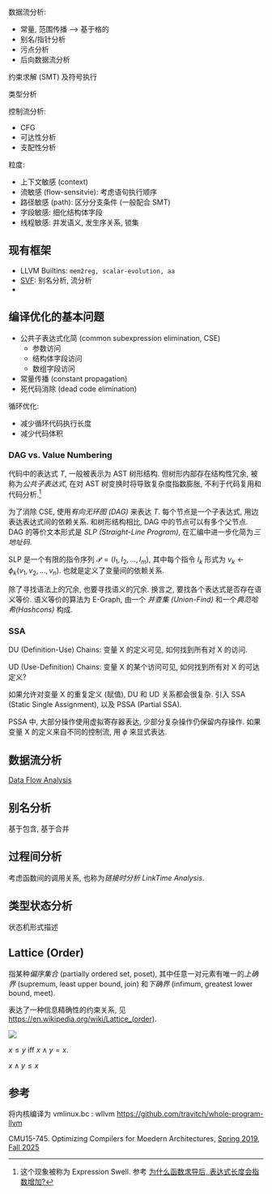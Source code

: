 数据流分析: 
- 常量, 范围传播 --> 基于格的
- 别名/指针分析
- 污点分析
- 后向数据流分析

约束求解 (SMT) 及符号执行

类型分析

控制流分析:
- CFG 
- 可达性分析
- 支配性分析

粒度:
- 上下文敏感 (context)
- 流敏感 (flow-sensitvie): 考虑语句执行顺序
- 路径敏感 (path): 区分分支条件 (一般配合 SMT)
- 字段敏感: 细化结构体字段
- 线程敏感: 并发语义, 发生序关系, 锁集

## 现有框架

- LLVM Builtins: `mem2reg, scalar-evolution, aa`
- [SVF](https://svf-tools.github.io/SVF/): 别名分析, 流分析
- 

## 编译优化的基本问题

- 公共子表达式化简 (common subexpression elimination, CSE)
	- 参数访问
	- 结构体字段访问
	- 数组字段访问
- 常量传播 (constant propagation)
- 死代码消除 (dead code elimination)

循环优化:
- 减少循环代码执行长度
- 减少代码体积

### DAG vs. Value Numbering

代码中的表达式 $T$, 一般被表示为 AST 树形结构. 但树形内部存在结构性冗余, 被称为*公共子表达式*, 在对 AST 树变换时将导致复杂度指数膨胀, 不利于代码复用和代码分析.[^1]

为了消除 CSE, 使用*有向无环图 (DAG)* 来表达 $T$. 每个节点是一个子表达式, 用边表达表达式间的依赖关系. 和树形结构相比, DAG 中的节点可以有多个父节点. DAG 的等价文本形式是 *SLP (Straight-Line Program)*, 在汇编中进一步化简为*三地址码*.

SLP 是一个有限的指令序列 $\mathcal{P}=(I_{1},I_{2},\dots,I_{m})$, 其中每个指令 $I_{k}$ 形式为 $v_{k}\leftarrow \phi_{k}(v_{1},v_{2},\dots,v_{n})$. 也就是定义了变量间的依赖关系. 

除了寻找语法上的冗余, 也要寻找语义的冗余. 换言之, 要找各个表达式是否存在语义等价. 语义等价的算法为 E-Graph, 由一个 *并查集 (Union-Find)* 和一个*典范哈希(Hashcons)* 构成.


### SSA 

DU (Definition-Use) Chains: 变量 X 的定义可见, 如何找到所有对 X 的访问.

UD (Use-Definition) Chains: 变量 X 的某个访问可见, 如何找到所有对 X 的可达定义?

如果允许对变量 X 的重复定义 (赋值), DU 和 UD 关系都会很复杂. 引入 SSA (Static Single Assignment), 以及 PSSA (Partial SSA). 

PSSA 中, 大部分操作使用虚拟寄存器表达, 少部分复杂操作仍保留内存操作. 如果变量 X 的定义来自不同的控制流, 用 $\phi$ 来显式表达. 

## 数据流分析

[Data Flow Analysis](Data%20Flow%20Analysis.md)

## 别名分析

基于包含, 基于合并

## 过程间分析

考虑函数间的调用关系, 也称为*链接时分析 LinkTime Analysis*. 

## 类型状态分析

状态机形式描述

## Lattice (Order)

指某种*偏序集合* (partially ordered set, poset), 其中任意一对元素有唯一的*上确界* (supremum, least upper bound, join) 和*下确界* (infimum, greatest lower bound, meet). 

表达了一种信息精确性的约束关系, 见 https://en.wikipedia.org/wiki/Lattice_(order).

![](../../../attach/Snipaste_2025-09-18_14-18-49.png)

$x\leq y$ iff $x\wedge y =x$. 

$x\wedge y\leq x$


## 参考

将内核编译为 vmlinux.bc : wllvm https://github.com/travitch/whole-program-llvm

CMU15-745. Optimizing Compilers for Moedern Architectures, [Spring 2019](https://www.cs.cmu.edu/afs/cs/academic/class/15745-s19/www/), [Fall 2025](https://www.cs.cmu.edu/~15745/www/)

[^1]: 这个现象被称为 Expression Swell. 参考 [为什么函数求导后, 表达式长度会指数增加?](https://www.zhihu.com/question/609058716/answer/1954152484693058426)